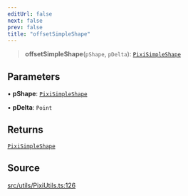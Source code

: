 ```yaml
---
editUrl: false
next: false
prev: false
title: "offsetSimpleShape"
---
```


> **offsetSimpleShape**(`pShape`, `pDelta`): [`PixiSimpleShape`](/api/namespaces/pixiutils/type-aliases/pixisimpleshape/)

## Parameters

• **pShape**: [`PixiSimpleShape`](/api/namespaces/pixiutils/type-aliases/pixisimpleshape/)

• **pDelta**: `Point`

## Returns

[`PixiSimpleShape`](/api/namespaces/pixiutils/type-aliases/pixisimpleshape/)

## Source

[src/utils/PixiUtils.ts:126](https://github.com/relishinc/dill-pixel/blob/10f512f7f577ca5e74162827f11215b28df5ca97/src/utils/PixiUtils.ts#L126)
